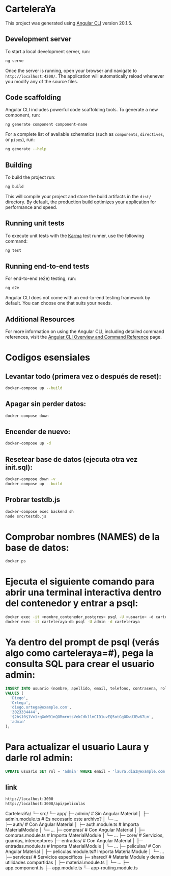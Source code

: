 # CarteleraYa

This project was generated using [Angular CLI](https://github.com/angular/angular-cli) version 20.1.5.

## Development server

To start a local development server, run:

```bash
ng serve
```

Once the server is running, open your browser and navigate to `http://localhost:4200/`. The application will automatically reload whenever you modify any of the source files.

## Code scaffolding

Angular CLI includes powerful code scaffolding tools. To generate a new component, run:

```bash
ng generate component component-name
```

For a complete list of available schematics (such as `components`, `directives`, or `pipes`), run:

```bash
ng generate --help
```

## Building

To build the project run:

```bash
ng build
```

This will compile your project and store the build artifacts in the `dist/` directory. By default, the production build optimizes your application for performance and speed.

## Running unit tests

To execute unit tests with the [Karma](https://karma-runner.github.io) test runner, use the following command:

```bash
ng test
```

## Running end-to-end tests

For end-to-end (e2e) testing, run:

```bash
ng e2e
```

Angular CLI does not come with an end-to-end testing framework by default. You can choose one that suits your needs.

## Additional Resources

For more information on using the Angular CLI, including detailed command references, visit the [Angular CLI Overview and Command Reference](https://angular.dev/tools/cli) page.


# Codigos esensiales

## Levantar todo (primera vez o después de reset):
```bash
docker-compose up --build
```
## Apagar sin perder datos:
```bash 
docker-compose down
```
## Encender de nuevo:
```bash
docker-compose up -d
```
## Resetear base de datos (ejecuta otra vez init.sql):
```bash
docker-compose down -v
docker-compose up --build
```
## Probrar testdb.js 
```bash
docker-compose exec backend sh
node src/testdb.js
```

# Comprobar nombres (NAMES) de la base de datos:
```bash
docker ps
```
# Ejecuta el siguiente comando para abrir una terminal interactiva dentro del contenedor y entrar a psql:
```bash
docker exec -it <nombre_contenedor_postgres> psql -U <usuario> -d carteleraya
docker exec -it carteleraya-db psql -U admin -d carteleraya
```

# Ya dentro del prompt de psql (verás algo como carteleraya=#), pega la consulta SQL para crear el usuario admin:
```sql
INSERT INTO usuario (nombre, apellido, email, telefono, contrasena, rol)
VALUES (
  'Diego', 
  'Ortega', 
  'diego.ortega@example.com', 
  '3023334444', 
  '$2b$10$1Vx1rqGoW01nQORmrntsVekCdkllmCID1uvEQ5otGgODwUJEw67Lm', 
  'admin'
);
```

# Para actualizar el usuario Laura y darle rol admin:
```sql
UPDATE usuario SET rol = 'admin' WHERE email = 'laura.diaz@example.com';
```

## link
```bash
http://localhost:3000
http://localhost:3000/api/peliculas
```

CarteleraYa/
 └─ src/
     └─ app/
         ├─ admin/                 # Sin Angular Material
         │   ├─ admin.module.ts    # Es necesario este archivo?
         │   └─ ...                
         ├─ auth/                  # Con Angular Material
         │   ├─ auth.module.ts     # Importa MaterialModule
         │   └─ ...
         ├─ compras/               # Con Angular Material
         │   ├─ compras.module.ts  # Importa MaterialModule
         │   └─ ...
         ├─ core/                  # Servicios, guardas, interceptores
         ├─ entradas/              # Con Angular Material
         │   ├─ entradas.module.ts # Importa MaterialModule
         │   └─ ...
         ├─ peliculas/             # Con Angular Material
         │   ├─ peliculas.module.ts# Importa MaterialModule
         │   └─ ...
         ├─ services/              # Servicios específicos
         ├─ shared/                # MaterialModule y demás utilidades compartidas
         │   ├─ material.module.ts
         │   └─ ...
         ├─ app.component.ts
         ├─ app.module.ts
         └─ app-routing.module.ts
